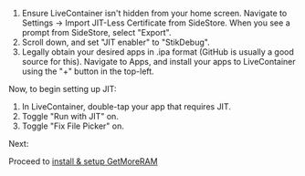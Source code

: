 1. Ensure LiveContainer isn't hidden from your home screen. Navigate to Settings → Import JIT-Less Certificate from SideStore. When you see a prompt from SideStore, select "Export".
2. Scroll down, and set "JIT enabler" to "StikDebug".
3. Legally obtain your desired apps in .ipa format (GitHub is usually a good source for this). Navigate to Apps, and install your apps to LiveContainer using the "+" button in the top-left.

Now, to begin setting up JIT:
1. In LiveContainer, double-tap your app that requires JIT.
2. Toggle "Run with JIT" on.
3. Toggle "Fix File Picker" on.

Next:

Proceed to [install & setup GetMoreRAM](./install-getmoreram.md)
